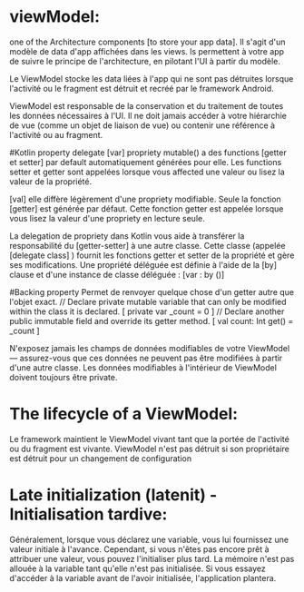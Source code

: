 # viewModel:
one of the Architecture components [to store your app data].
Il s'agit d'un modèle de data d'app affichées dans les views.
ls permettent à votre app de suivre le principe de l'architecture, en pilotant l'UI à partir du modèle.

Le ViewModel stocke les data liées à l'app qui ne sont pas détruites lorsque l'activité ou le fragment est détruit et recréé par le framework Android.

ViewModel est responsable de la conservation et du traitement de toutes les données nécessaires à l'UI.
Il ne doit jamais accéder à votre hiérarchie de vue (comme un objet de liaison de vue) ou contenir une référence à l'activité ou au fragment.

#Kotlin property delegate
 [var] propriety mutable() a des functions [getter et setter] par default automatiquement générées
pour elle. Les functions setter et getter sont appelées lorsque vous affected une valeur ou lisez la valeur de la propriété.

 [val] elle diffère légèrement d'une propriety modifiable. Seule la fonction [getter] est générée par défaut.
Cette fonction getter est appelée lorsque vous lisez la valeur d'une propriety en lecture seule.

La delegation de propriety dans Kotlin vous aide à transférer la responsabilité du [getter-setter] à une autre classe.
Cette classe (appelée [delegate class] ) fournit les fonctions getter et setter de la propriété et gère ses modifications.
Une propriété déléguée est définie à l'aide de la [by] clause et d'une instance de classe déléguée :
   [var <property-name> : <property-type> by <delegate-class>()]

#Backing property
Permet de renvoyer quelque chose d'un getter autre que l'objet exact.
// Declare private mutable variable that can only be modified  within the class it is declared.
[ private var _count = 0 ]
// Declare another public immutable field and override its getter method. 
[ val count: Int
     get() = _count ]

N'exposez jamais les champs de données modifiables de votre ViewModel— assurez-vous que ces données
ne peuvent pas être modifiées à partir d'une autre classe. Les données modifiables à l'intérieur de ViewModel doivent toujours être private.

# The lifecycle of a ViewModel:
Le framework  maintient le ViewModel vivant tant que la portée de l'activité ou du fragment est vivante.
ViewModel n'est pas détruit si son propriétaire est détruit pour un changement de configuration

# Late initialization (latenit) - Initialisation tardive:
Généralement, lorsque vous déclarez une variable, vous lui fournissez une valeur initiale à l'avance.
Cependant, si vous n'êtes pas encore prêt à attribuer une valeur, vous pouvez l'initialiser plus tard.
La mémoire n'est pas allouée à la variable tant qu'elle n'est pas initialisée. 
Si vous essayez d'accéder à la variable avant de l'avoir initialisée, l'application plantera.

